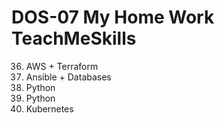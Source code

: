 # DOS-07 My Home Work TeachMeSkills

36. AWS + Terraform
41. Ansible + Databases
49. Python
50. Python
53. Kubernetes
